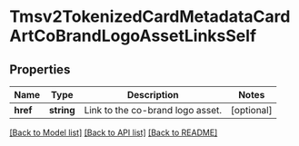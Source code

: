 # Tmsv2TokenizedCardMetadataCardArtCoBrandLogoAssetLinksSelf

## Properties
Name | Type | Description | Notes
------------ | ------------- | ------------- | -------------
**href** | **string** | Link to the co-brand logo asset. | [optional] 

[[Back to Model list]](../README.md#documentation-for-models) [[Back to API list]](../README.md#documentation-for-api-endpoints) [[Back to README]](../README.md)


